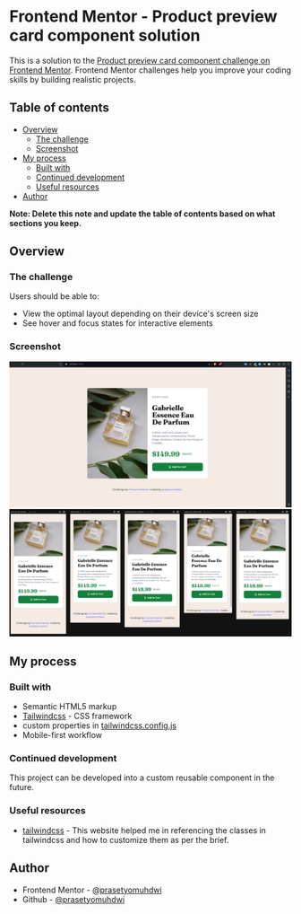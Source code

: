 # Frontend Mentor - Product preview card component solution

This is a solution to the [Product preview card component challenge on Frontend Mentor](https://www.frontendmentor.io/challenges/product-preview-card-component-GO7UmttRfa). Frontend Mentor challenges help you improve your coding skills by building realistic projects. 

## Table of contents

- [Overview](#overview)
  - [The challenge](#the-challenge)
  - [Screenshot](#screenshot)
- [My process](#my-process)
  - [Built with](#built-with)
  - [Continued development](#continued-development)
  - [Useful resources](#useful-resources)
- [Author](#author)

**Note: Delete this note and update the table of contents based on what sections you keep.**

## Overview

### The challenge

Users should be able to:

- View the optimal layout depending on their device's screen size
- See hover and focus states for interactive elements

### Screenshot

![](./screenshot-desktop.png)
![](./screenshot-mobile.png)

## My process

### Built with

- Semantic HTML5 markup
- [Tailwindcss](https://tailwindcss.com/) - CSS framework
- custom properties in [tailwindcss.config.js](./tailwind.config.js)
- Mobile-first workflow

### Continued development

This project can be developed into a custom reusable component in the future. 

### Useful resources

- [tailwindcss](https://tailwindcss.com/) - This website helped me in referencing the classes in tailwindcss and how to customize them as per the brief.

## Author

- Frontend Mentor - [@prasetyomuhdwi](https://www.frontendmentor.io/profile/prasetyomuhdwi)
- Github - [@prasetyomuhdwi](https://www.github.com/prasetyomuhdwi)

